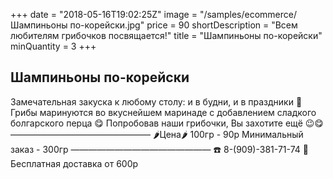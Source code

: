 +++
date = "2018-05-16T19:02:25Z"
image = "/samples/ecommerce/Шампиньоны по-корейски.jpg"
price = 90
shortDescription = "Всем любителям грибочков посвящается!"
title = "Шампиньоны по-корейски"
minQuantity = 3
+++

<h2>Шампиньоны по-корейски</h2>  
Замечательная закуска к любому столу: и в будни, и в праздники 🎉
Грибы маринуются во вкуснейшем маринаде с добавлением сладкого болгарского перца 😋
Попробовав наши грибочки, Вы захотите ещё 😉😋
————————————————  
🌶Цена🌶 100гр - 90р  
Минимальный заказ - 300гр  
————————————————  
☎️ 8-(909)-381-71-74  
🚗Бесплатная доставка от 600р
